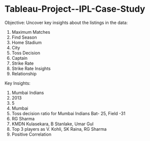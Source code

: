 # Tableau-Project--IPL-Case-Study
Objective: Uncover key insights about the listings in the data:
1. Maximum Matches 
2. Find Season
3. Home Stadium 
4. City
5. Toss Decision
6. Captain
7. Strike Rate
8. Strike Rate Insights
9. Relationship

Key Insights:
1. Mumbai Indians
2. 2013
3. 5
4. Mumbai
5. Toss decision ratio for Mumbai Indians Bat- 25, Field -31
6. RG Sharma
7. KMDN Kulasekara, B Stanlake, Umar Gul
8. Top 3 players as V. Kohli, SK Raina, RG Sharma
9. Positive Correlation 
